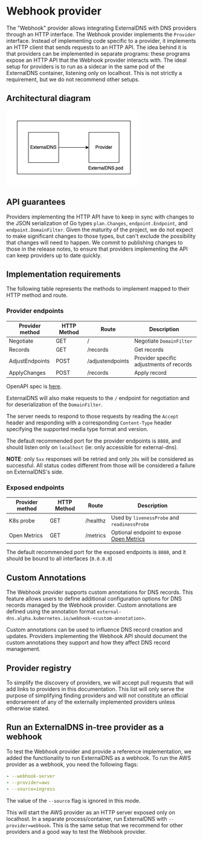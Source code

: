 # Webhook provider

The "Webhook" provider allows integrating ExternalDNS with DNS providers through an HTTP interface.
The Webhook provider implements the `Provider` interface. Instead of implementing code specific to a provider, it implements an HTTP client that sends requests to an HTTP API.
The idea behind it is that providers can be implemented in separate programs: these programs expose an HTTP API that the Webhook provider interacts with.
The ideal setup for providers is to run as a sidecar in the same pod of the ExternalDNS container, listening only on localhost. This is not strictly a requirement, but we do not recommend other setups.

## Architectural diagram

![Webhook provider](../img/webhook-provider.png)

## API guarantees

Providers implementing the HTTP API have to keep in sync with changes to the JSON serialization of Go types `plan.Changes`, `endpoint.Endpoint`, and `endpoint.DomainFilter`.
Given the maturity of the project, we do not expect to make significant changes to those types, but can't exclude the possibility that changes will need to happen.
We commit to publishing changes to those in the release notes, to ensure that providers implementing the API can keep providers up to date quickly.

## Implementation requirements

The following table represents the methods to implement mapped to their HTTP method and route.

### Provider endpoints

| Provider method | HTTP Method | Route            | Description                              |
| --------------- | ----------- | ---------------- | ---------------------------------------- |
| Negotiate       | GET         | /                | Negotiate `DomainFilter`                 |
| Records         | GET         | /records         | Get records                              |
| AdjustEndpoints | POST        | /adjustendpoints | Provider specific adjustments of records |
| ApplyChanges    | POST        | /records         | Apply record                             |

OpenAPI spec is [here](../../api/webhook.yaml).

ExternalDNS will also make requests to the `/` endpoint for negotiation and for deserialization of the `DomainFilter`.

The server needs to respond to those requests by reading the `Accept` header and responding with a corresponding `Content-Type` header specifying the supported media type format and version.

The default recommended port for the provider endpoints is `8888`, and should listen only on `localhost` (ie: only accessible for external-dns).

**NOTE**: only `5xx` responses will be retried and only `20x` will be considered as successful. All status codes different from those will be considered a failure on ExternalDNS's side.

### Exposed endpoints

| Provider method | HTTP Method | Route    | Description                                                                                  |
| --------------- | ----------- | -------- | -------------------------------------------------------------------------------------------- |
| K8s probe       | GET         | /healthz | Used by `livenessProbe` and `readinessProbe`                                                 |
| Open Metrics    | GET         | /metrics | Optional endpoint to expose [Open Metrics](https://github.com/OpenObservability/OpenMetrics) |

The default recommended port for the exposed endpoints is `8080`, and it should be bound to all interfaces (`0.0.0.0`)

## Custom Annotations

The Webhook provider supports custom annotations for DNS records. This feature allows users to define additional configuration options for DNS records managed by the Webhook provider. Custom annotations are defined using the annotation format `external-dns.alpha.kubernetes.io/webhook-<custom-annotation>`.

Custom annotations can be used to influence DNS record creation and updates. Providers implementing the Webhook API should document the custom annotations they support and how they affect DNS record management.

## Provider registry

To simplify the discovery of providers, we will accept pull requests that will add links to providers in this documentation.
This list will only serve the purpose of simplifying finding providers and will not constitute an official endorsement of any of the externally implemented providers unless otherwise stated.

## Run an ExternalDNS in-tree provider as a webhook

To test the Webhook provider and provide a reference implementation, we added the functionality to run ExternalDNS as a webhook. To run the AWS provider as a webhook, you need the following flags:

```yaml
- --webhook-server
- --provider=aws
- --source=ingress
```

The value of the `--source` flag is ignored in this mode.

This will start the AWS provider as an HTTP server exposed only on localhost.
In a separate process/container, run ExternalDNS with `--provider=webhook`.
This is the same setup that we recommend for other providers and a good way to test the Webhook provider.
